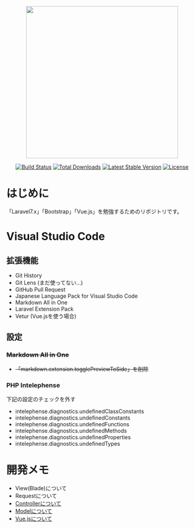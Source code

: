 <p align="center"><a href="https://laravel.com" target="_blank"><img src="https://raw.githubusercontent.com/laravel/art/master/logo-lockup/5%20SVG/2%20CMYK/1%20Full%20Color/laravel-logolockup-cmyk-red.svg" width="400"></a></p>

<p align="center">
<a href="https://travis-ci.org/laravel/framework"><img src="https://travis-ci.org/laravel/framework.svg" alt="Build Status"></a>
<a href="https://packagist.org/packages/laravel/framework"><img src="https://poser.pugx.org/laravel/framework/d/total.svg" alt="Total Downloads"></a>
<a href="https://packagist.org/packages/laravel/framework"><img src="https://poser.pugx.org/laravel/framework/v/stable.svg" alt="Latest Stable Version"></a>
<a href="https://packagist.org/packages/laravel/framework"><img src="https://poser.pugx.org/laravel/framework/license.svg" alt="License"></a>
</p>

# はじめに
「Laravel7.x」「Bootstrap」「Vue.js」を勉強するためのリポジトリです。

# Visual Studio Code
## 拡張機能
- Git History
- Git Lens (まだ使ってない...)
- GitHub Pull Request
- Japanese Language Pack for Visual Studio Code
- Markdown All in One
- Laravel Extension Pack
- Vetur (Vue.jsを使う場合)

## 設定
### ~~Markdown All in One~~
- ~~「markdown.extension.togglePreviewToSide」を削除~~

### PHP Intelephense
下記の設定のチェックを外す
- intelephense.diagnostics.undefinedClassConstants
- intelephense.diagnostics.undefinedConstants
- intelephense.diagnostics.undefinedFunctions
- intelephense.diagnostics.undefinedMethods
- intelephense.diagnostics.undefinedProperties
- intelephense.diagnostics.undefinedTypes 




# 開発メモ
- View(Blade)について
- Requestについて
- [Controllerについて](./app/Controllers)
- [Modelについて](./app/Models)
- [Vue.jsについて](./resources/js/components)

